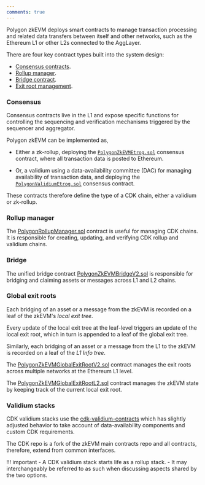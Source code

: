 ```yaml
---
comments: true
---
```


Polygon zkEVM deploys smart contracts to manage transaction processing and related data transfers between itself and other networks, such as the Ethereum L1 or other L2s connected to the AggLayer. 

There are four key contract types built into the system design: 

- [Consensus contracts](#consensus-contracts). 
- [Rollup manager](#rollup-manager). 
- [Bridge contract](#bridge). 
- [Exit root management](#global-exit-roots).

### Consensus

Consensus contracts live in the L1 and expose specific functions for controlling the sequencing and verification mechanisms triggered by the sequencer and aggregator.

Polygon zkEVM can be implemented as,

- Either a zk-rollup, deploying the [`PolygonZkEVMEtrog.sol`](https://github.com/0xPolygonHermez/zkevm-contracts/blob/a5eacc6e51d7456c12efcabdfc1c37457f2219b2/contracts/v2/consensus/zkEVM/PolygonZkEVMEtrog.sol) consensus contract, where all transaction data is posted to Ethereum. 

- Or, a validium using a data-availability committee (DAC) for managing availability of transaction data, and deploying the [`PolygonValidiumEtrog.sol`](https://github.com/0xPolygonHermez/zkevm-contracts/blob/a5eacc6e51d7456c12efcabdfc1c37457f2219b2/contracts/v2/consensus/validium/PolygonValidiumEtrog.sol) consensus contract. 

These contracts therefore define the type of a CDK chain, either a validium or zk-rollup.

### Rollup manager

The [PolygonRollupManager.sol](https://github.com/0xPolygonHermez/zkevm-contracts/blob/main/contracts/v2/PolygonRollupManager.sol) contract is useful for managing CDK chains. 
It is responsible for creating, updating, and verifying CDK rollup and validium chains.

### Bridge 

The unified bridge contract [PolygonZkEVMBridgeV2.sol](https://github.com/0xPolygonHermez/zkevm-contracts/blob/main/contracts/v2/PolygonZkEVMBridgeV2.sol) is responsible for bridging and claiming assets or messages across L1 and L2 chains.

### Global exit roots

Each bridging of an asset or a message from the zkEVM is recorded on a leaf of the zkEVM's _local exit tree_.

Every update of the local exit tree at the leaf-level triggers an update of the local exit root, which in turn is appended to a leaf of the global exit tree.

Similarly, each bridging of an asset or a message from the L1 to the zkEVM is recorded on a leaf of the _L1 Info tree_.

The [PolygonZkEVMGlobalExitRootV2.sol](https://github.com/0xPolygonHermez/zkevm-contracts/blob/main/contracts/v2/PolygonZkEVMGlobalExitRootV2.sol) contract manages the exit roots across multiple networks at the Ethereum L1 level.

The [PolygonZkEVMGlobalExitRootL2.sol](https://github.com/0xPolygon/cdk-validium-contracts/blob/main/contracts/PolygonZkEVMGlobalExitRootL2.sol) contract manages the zkEVM state by keeping track of the current local exit root.

### Validium stacks

CDK validium stacks use the [cdk-validium-contracts](https://github.com/0xPolygon/cdk-validium-contracts/tree/main) which has slightly adjusted behavior to take account of data-availability components and custom CDK requirements. 

The CDK repo is a fork of the zkEVM main contracts repo and all contracts, therefore, extend from common interfaces.

!!! important
    - A CDK validium stack starts life as a rollup stack. 
    - It may interchangeably be referred to as such when discussing aspects shared by the two options.

